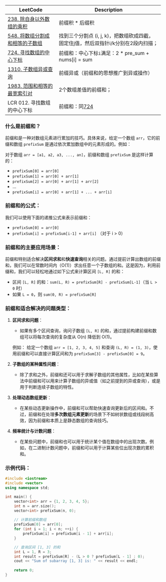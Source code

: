 |LeetCode|Description|
|-------------------------------------------------------------------------------------------------------------------------------------|------------------------------|
|[238. 除自身以外数组的乘积][github-leetcode-0238]|前缀积 * 后缀积|
|[548. 将数组分割成和相等的子数组][github-leetcode-0548] |找到三个分割点 (i, j, k)，把数组砍成四截，固定住j值，然后双指针i/k分别在2段内扫描；|
|[724. 寻找数组的中心下标][github-leetcode-0724]|前缀和：中心下标`i`满足：2 * pre_sum + nums[i] = sum|
|[1310. 子数组异或查询](https://github.com/bigwindlee/LeetCode/blob/master/1310.%20XOR%20Queries%20of%20a%20Subarray/1310_xorQueries.h) | 前缀异或（前缀和的思想推广到异或操作） |
|[1983. 范围和相等的最宽索引对][github-leetcode-1983]|2个数组差值的前缀和；|
|LCR 012. 寻找数组的中心下标|前缀和：同[724][github-leetcode-0724]|

### 什么是前缀和？

前缀和是一种对数组元素进行累加的技巧。具体来说，给定一个数组 `arr`，它的前缀和数组 `prefixSum` 是通过依次累加数组中的元素形成的。例如：

对于数组 `arr = [a1, a2, a3, ..., an]`，前缀和数组 `prefixSum` 是这样计算的：

- `prefixSum[0] = arr[0]`
- `prefixSum[1] = arr[0] + arr[1]`
- `prefixSum[2] = arr[0] + arr[1] + arr[2]`
- ...
- `prefixSum[i] = arr[0] + arr[1] + ... + arr[i]`

### 前缀和的公式：

我们可以使用下面的递推公式来表示前缀和：

- `prefixSum[0] = arr[0]`
- `prefixSum[i] = prefixSum[i-1] + arr[i]` （对于 i > 0）

### 前缀和的主要应用场景：

前缀和特别适合解决**区间求和**和**快速查询**相关的问题。通过提前计算出数组的前缀和，我们可以在常数时间内（O(1)）求出任意一个子数组的和。这是因为，利用前缀和，我们可以轻松地通过如下公式来计算区间 `[L, R]` 的和：

- 区间 `[L, R]` 的和：`sum(L, R) = prefixSum[R] - prefixSum[L-1]`（当 `L > 0` 时）
- 如果 `L = 0`，则 `sum(0, R) = prefixSum[R]`

### 前缀和适合解决的问题类型：

1. **区间求和问题**：
    - 如果有多个区间查询，询问子数组 `[L, R]` 的和，通过提前构建前缀和数组可以将每次查询的复杂度从 O(n) 降低到 O(1)。
    
    例如： 给定一个数组 `arr = [1, 2, 3, 4, 5]` 和查询 `(L, R) = (1, 3)`，使用前缀和可以直接计算区间和为 `prefixSum[3] - prefixSum[0] = 9`。

2. **子数组的某种属性问题**：
    - 除了求和之外，前缀和还可以用于求解子数组的其他属性，比如在某些算法中前缀和可以用来计算子数组的异或值（如之前提到的异或查询），或是用于判断连续子数组的特性。

3. **处理动态数组更新**：
    - 在某些动态更新操作中，前缀和可以帮助快速查询更新后的区间和。不过，前缀和在处理**多次数组元素更新**的场景下不如树状数组或线段树高效，因为前缀和本质上是静态数组的查询技巧。

4. **频率统计与计数问题**：
    - 在某些问题中，前缀和也可以用于统计某个值在数组中的出现次数。例如，在二进制计数问题中，前缀和可以用于计算某些位出现次数的累积和。

### 示例代码：
```cpp
#include <iostream>
#include <vector>
using namespace std;

int main() {
    vector<int> arr = {1, 2, 3, 4, 5};
    int n = arr.size();
    vector<int> prefixSum(n, 0);
    
    // 计算前缀和数组
    prefixSum[0] = arr[0];
    for (int i = 1; i < n; ++i) {
        prefixSum[i] = prefixSum[i - 1] + arr[i];
    }

    // 查询区间 [1, 3] 的和
    int L = 1, R = 3;
    int result = prefixSum[R] - (L > 0 ? prefixSum[L - 1] : 0);
    cout << "Sum of subarray [1, 3] is: " << result << endl;
    
    return 0;
}
```

[github-leetcode-0548]: ../../0548.%20Split%20Array%20with%20Equal%20Sum/0548_splitArray.h
[github-leetcode-0724]: ../../0724.%20Find%20Pivot%20Index/0724_pivotIndex.h
[github-leetcode-1983]: ../../1983.%20Widest%20Pair%20of%20Indices/1983_widestPairOfIndices.h
[github-leetcode-0238]: ../../0238.%20Product%20of%20Array%20Except%20Self/0238_productExceptSelf.h
